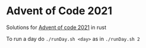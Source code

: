 # Advent of Code 2021

Solutions for [Advent of code 2021](https://adventofcode.com/2021) in rust

To run a day do `./runDay.sh <day>` as in `./runDay.sh 2`
